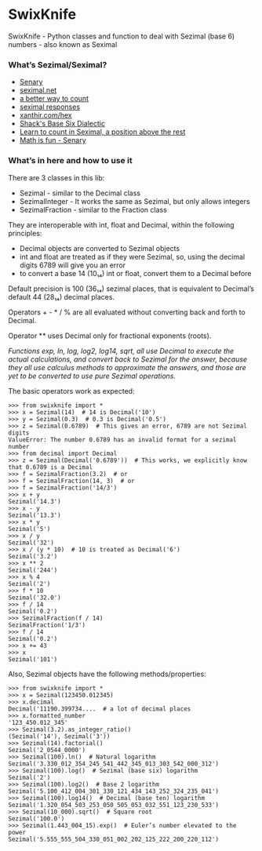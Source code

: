 # SwixKnife
SwixKnife - Python classes and function to deal with Sezimal (base 6) numbers - also known as Seximal
### What’s Sezimal/Seximal?
* [Senary](https://en.wikipedia.org/wiki/Senary)
* [seximal.net](https://www.seximal.net/)
* [a better way to count](https://www.youtube.com/watch?v=qID2B4MK7Y0)
* [seximal responses](https://www.youtube.com/watch?v=wXeX_XKSNlc)
* [xanthir.com/hex](https://xanthir.com/hex)
* [Shack's Base Six Dialectic](http://shacktoms.org/base-six/base-six.htm)
* [Learn to count in Seximal, a position above the rest](https://hackaday.com/2018/07/20/learn-to-count-in-seximal-its-a-position-above-the-rest/)
* [Math is fun - Senary](https://www.mathsisfun.com/definitions/senary.html)

### What’s in here and how to use it
There are 3 classes in this lib:
* Sezimal - similar to the Decimal class
* SezimalInteger - It works the same as Sezimal, but only allows integers
* SezimalFraction - similar to the Fraction class

They are interoperable with int, float and Decimal, within the following principles:
* Decimal objects are converted to Sezimal objects
* int and float are treated as if they were Sezimal, so, using the decimal digits 6789 will give you an error
* to convert a base 14 (10₁₄) int or float, convert them to a Decimal before

Default precision is 100 (36₁₄) sezimal places, that is equivalent to Decimal’s default 44 (28₁₄) decimal places.

Operators + - * / % are all evaluated without converting back and forth to Decimal.

Operator ** uses Decimal only for fractional exponents (roots).

*Functions exp, ln, log, log2, log14, sqrt, all use Decimal to execute the actual calculations, and convert back to Sezimal for the answer, because they all use calculus methods to approximate the answers, and those are yet to be converted to use pure Sezimal operations.*

The basic operators work as expected:

    >>> from swixknife import *
    >>> x = Sezimal(14)  # 14 is Decimal('10')
    >>> y = Sezimal(0.3)  # 0.3 is Decimal('0.5')
    >>> z = Sezimal(0.6789)  # This gives an error, 6789 are not Sezimal digits
    ValueError: The number 0.6789 has an invalid format for a sezimal number
    >>> from decimal import Decimal
    >>> z = Sezimal(Decimal('0.6789'))  # This works, we explicitly know that 0.6789 is a Decimal
    >>> f = SezimalFraction(3.2)  # or
    >>> f = SezimalFraction(14, 3)  # or
    >>> f = SezimalFraction('14/3')
    >>> x + y
    Sezimal('14.3')
    >>> x - y
    Sezimal('13.3')
    >>> x * y
    Sezimal('5')
    >>> x / y
    Sezimal('32')
    >>> x / (y * 10)  # 10 is treated as Decimal('6')
    Sezimal('3.2')
    >>> x ** 2
    Sezimal('244')
    >>> x % 4
    Sezimal('2')
    >>> f * 10
    Sezimal('32.0')
    >>> f / 14
    Sezimal('0.2')
    >>> SezimalFraction(f / 14)
    SezimalFraction('1/3')
    >>> f / 14
    Sezimal('0.2')
    >>> x += 43
    >>> x
    Sezimal('101')

Also, Sezimal objects have the following methods/properties:

    >>> from swixknife import *
    >>> x = Sezimal(123450.012345)
    >>> x.decimal
    Decimal('11190.399734....  # a lot of decimal places
    >>> x.formatted_number
    '123_450.012_345'
    >>> Sezimal(3.2).as_integer_ratio()
    (Sezimal('14'), Sezimal('3'))
    >>> Sezimal(14).factorial()
    Sezimal('2_0544_0000')
    >>> Sezimal(100).ln()  # Natural logarithm
    Sezimal('3.330_012_354_245_541_442_345_013_303_542_000_312')
    >>> Sezimal(100).log()  # Sezimal (base six) logarithm
    Sezimal('2')
    >>> Sezimal(100).log2()  # Base 2 logarithm
    Sezimal('5.100_412_004_301_330_121_434_143_252_324_235_041')
    >>> Sezimal(100).log14()  # Decimal (base ten) logarithm
    Sezimal('1.320_054_503_253_050_505_053_032_551_123_230_533')
    >>> Sezimal(10_000).sqrt()  # Square root
    Sezimal('100.0')
    >>> Sezimal(1.443_004_15).exp()  # Euler’s number elevated to the power
    Sezimal('5.555_555_504_330_051_002_202_125_222_200_220_112')
